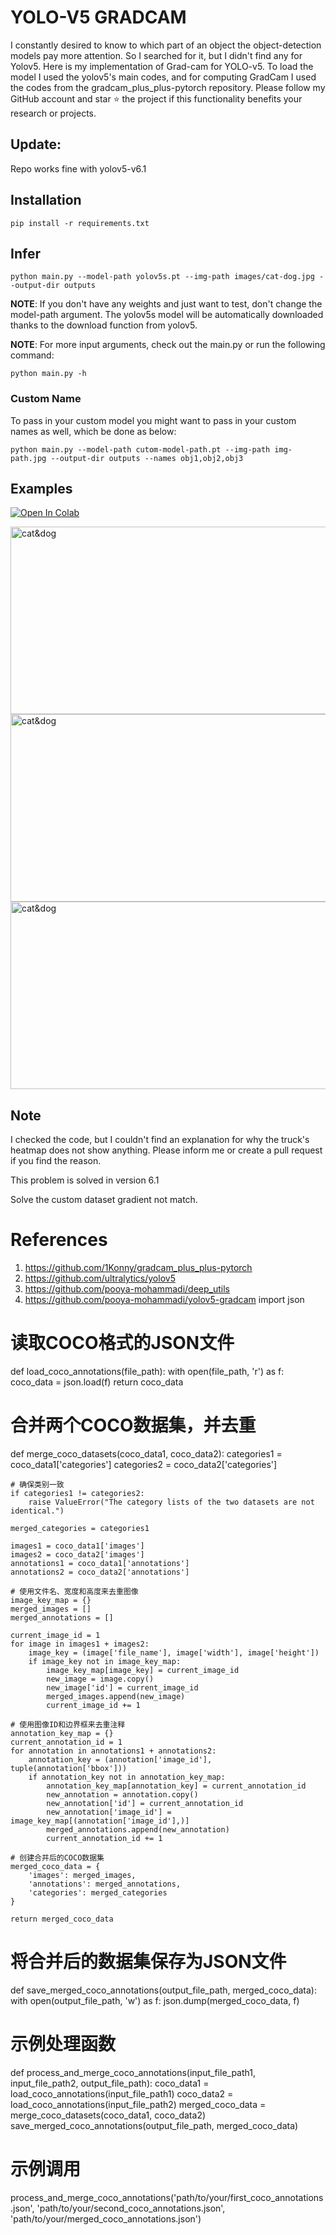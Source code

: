 # YOLO-V5 GRADCAM

I constantly desired to know to which part of an object the object-detection models pay more attention. So I searched for it, but I didn't find any for Yolov5.
Here is my implementation of Grad-cam for YOLO-v5. To load the model I used the yolov5's main codes, and for computing GradCam I used the codes from the gradcam_plus_plus-pytorch repository.
Please follow my GitHub account and star ⭐ the project if this functionality benefits your research or projects.

## Update:
Repo works fine with yolov5-v6.1


## Installation
`pip install -r requirements.txt`

## Infer
`python main.py --model-path yolov5s.pt --img-path images/cat-dog.jpg --output-dir outputs`

**NOTE**: If you don't have any weights and just want to test, don't change the model-path argument. The yolov5s model will be automatically downloaded thanks to the download function from yolov5. 

**NOTE**: For more input arguments, check out the main.py or run the following command:

```python main.py -h```

### Custom Name
To pass in your custom model you might want to pass in your custom names as well, which be done as below:
```
python main.py --model-path cutom-model-path.pt --img-path img-path.jpg --output-dir outputs --names obj1,obj2,obj3 
```
## Examples
[![Open In Colab](https://colab.research.google.com/assets/colab-badge.svg)](https://colab.research.google.com/github/pooya-mohammadi/yolov5-gradcam/blob/master/main.ipynb)

<img src="https://raw.githubusercontent.com/pooya-mohammadi/yolov5-gradcam/master/outputs/eagle-res.jpg" alt="cat&dog" height="300" width="1200">
<img src="https://raw.githubusercontent.com/pooya-mohammadi/yolov5-gradcam/master/outputs/cat-dog-res.jpg" alt="cat&dog" height="300" width="1200">
<img src="https://raw.githubusercontent.com/pooya-mohammadi/yolov5-gradcam/master/outputs/dog-res.jpg" alt="cat&dog" height="300" width="1200">

## Note
I checked the code, but I couldn't find an explanation for why the truck's heatmap does not show anything. Please inform me or create a pull request if you find the reason.

This problem is solved in version 6.1

Solve the custom dataset gradient not match.

# References
1. https://github.com/1Konny/gradcam_plus_plus-pytorch
2. https://github.com/ultralytics/yolov5
3. https://github.com/pooya-mohammadi/deep_utils
4. https://github.com/pooya-mohammadi/yolov5-gradcam
import json

# 读取COCO格式的JSON文件
def load_coco_annotations(file_path):
    with open(file_path, 'r') as f:
        coco_data = json.load(f)
    return coco_data

# 合并两个COCO数据集，并去重
def merge_coco_datasets(coco_data1, coco_data2):
    categories1 = coco_data1['categories']
    categories2 = coco_data2['categories']

    # 确保类别一致
    if categories1 != categories2:
        raise ValueError("The category lists of the two datasets are not identical.")
    
    merged_categories = categories1

    images1 = coco_data1['images']
    images2 = coco_data2['images']
    annotations1 = coco_data1['annotations']
    annotations2 = coco_data2['annotations']

    # 使用文件名、宽度和高度来去重图像
    image_key_map = {}
    merged_images = []
    merged_annotations = []

    current_image_id = 1
    for image in images1 + images2:
        image_key = (image['file_name'], image['width'], image['height'])
        if image_key not in image_key_map:
            image_key_map[image_key] = current_image_id
            new_image = image.copy()
            new_image['id'] = current_image_id
            merged_images.append(new_image)
            current_image_id += 1

    # 使用图像ID和边界框来去重注释
    annotation_key_map = {}
    current_annotation_id = 1
    for annotation in annotations1 + annotations2:
        annotation_key = (annotation['image_id'], tuple(annotation['bbox']))
        if annotation_key not in annotation_key_map:
            annotation_key_map[annotation_key] = current_annotation_id
            new_annotation = annotation.copy()
            new_annotation['id'] = current_annotation_id
            new_annotation['image_id'] = image_key_map[(annotation['image_id'],)]
            merged_annotations.append(new_annotation)
            current_annotation_id += 1

    # 创建合并后的COCO数据集
    merged_coco_data = {
        'images': merged_images,
        'annotations': merged_annotations,
        'categories': merged_categories
    }

    return merged_coco_data

# 将合并后的数据集保存为JSON文件
def save_merged_coco_annotations(output_file_path, merged_coco_data):
    with open(output_file_path, 'w') as f:
        json.dump(merged_coco_data, f)

# 示例处理函数
def process_and_merge_coco_annotations(input_file_path1, input_file_path2, output_file_path):
    coco_data1 = load_coco_annotations(input_file_path1)
    coco_data2 = load_coco_annotations(input_file_path2)
    merged_coco_data = merge_coco_datasets(coco_data1, coco_data2)
    save_merged_coco_annotations(output_file_path, merged_coco_data)

# 示例调用
process_and_merge_coco_annotations('path/to/your/first_coco_annotations.json', 'path/to/your/second_coco_annotations.json', 'path/to/your/merged_coco_annotations.json')
